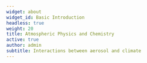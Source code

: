 ```yaml
---
widget: about
widget_id: Basic Introduction
headless: true
weight: 20
title: Atmospheric Physics and Chemistry
active: true
author: admin
subtitle: Interactions between aerosol and climate
---
```

